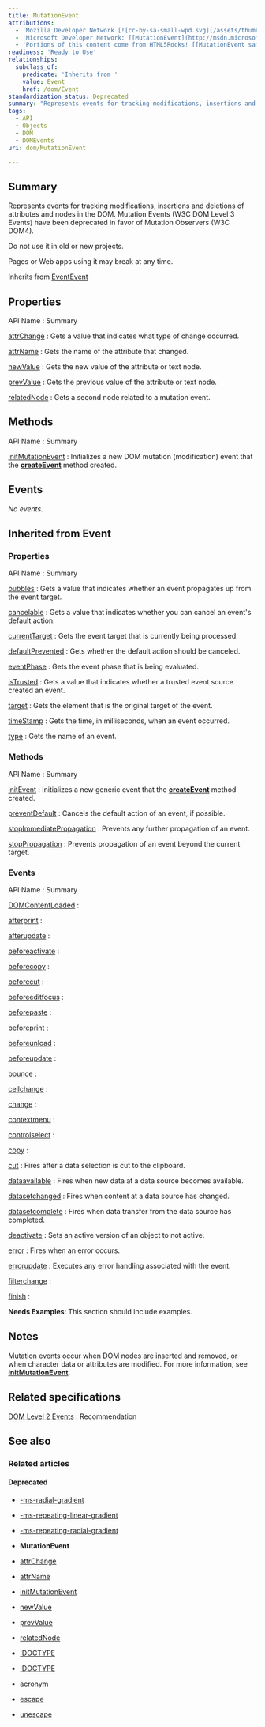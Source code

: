 ```yaml
---
title: MutationEvent
attributions:
  - 'Mozilla Developer Network [![cc-by-sa-small-wpd.svg](/assets/thumb/8/8c/cc-by-sa-small-wpd.svg/120px-cc-by-sa-small-wpd.svg.png)](http://creativecommons.org/licenses/by-sa/3.0/us/): [[MutationEvent](https://developer.mozilla.org/en-US/docs/Web/Guide/Events/Mutation_events) Article]'
  - 'Microsoft Developer Network: [[MutationEvent](http://msdn.microsoft.com/en-us/library/ie/ff974346(v=vs.85).aspx) Article]'
  - 'Portions of this content come from HTML5Rocks! [[MutationEvent samples](http://www.html5rocks.com/en/search?q=MutationEvent) article]'
readiness: 'Ready to Use'
relationships:
  subclass_of:
    predicate: 'Inherits from '
    value: Event
    href: /dom/Event
standardization_status: Deprecated
summary: "Represents events for tracking modifications, insertions and deletions of attributes and nodes in the DOM.\nMutation Events (W3C DOM Level 3 Events) have been deprecated in favor of Mutation Observers (W3C DOM4).\n"
tags:
  - API
  - Objects
  - DOM
  - DOMEvents
uri: dom/MutationEvent

---
```

## <span>Summary</span>

Represents events for tracking modifications, insertions and deletions of attributes and nodes in the DOM. Mutation Events (W3C DOM Level 3 Events) have been deprecated in favor of Mutation Observers (W3C DOM4).

Do not use it in old or new projects.

Pages or Web apps using it may break at any time.

Inherits from [Event](/dom/Event)[Event](/dom/Event)

## <span>Properties</span>

API Name
:   Summary

[attrChange](/dom/MutationEvent/attrChange)
:   Gets a value that indicates what type of change occurred.

[attrName](/dom/MutationEvent/attrName)
:   Gets the name of the attribute that changed.

[newValue](/dom/MutationEvent/newValue)
:   Gets the new value of the attribute or text node.

[prevValue](/dom/MutationEvent/prevValue)
:   Gets the previous value of the attribute or text node.

[relatedNode](/dom/MutationEvent/relatedNode)
:   Gets a second node related to a mutation event.

## <span>Methods</span>

API Name
:   Summary

[initMutationEvent](/dom/MutationEvent/initMutationEvent)
:   Initializes a new DOM mutation (modification) event that the [**createEvent**](/dom/Document/createEvent) method created.

## <span>Events</span>

*No events.*

## <span>Inherited from Event</span>

### <span>Properties</span>

API Name
:   Summary

[bubbles](/dom/Event/bubbles)
:   Gets a value that indicates whether an event propagates up from the event target.

[cancelable](/dom/Event/cancelable)
:   Gets a value that indicates whether you can cancel an event's default action.

[currentTarget](/dom/Event/currentTarget)
:   Gets the event target that is currently being processed.

[defaultPrevented](/dom/Event/defaultPrevented)
:   Gets whether the default action should be canceled.

[eventPhase](/dom/Event/eventPhase)
:   Gets the event phase that is being evaluated.

[isTrusted](/dom/Event/isTrusted)
:   Gets a value that indicates whether a trusted event source created an event.

[target](/dom/Event/target)
:   Gets the element that is the original target of the event.

[timeStamp](/dom/Event/timeStamp)
:   Gets the time, in milliseconds, when an event occurred.

[type](/dom/Event/type)
:   Gets the name of an event.

### <span>Methods</span>

API Name
:   Summary

[initEvent](/dom/Event/initEvent)
:   Initializes a new generic event that the [**createEvent**](/dom/Document/createEvent) method created.

[preventDefault](/dom/Event/preventDefault)
:   Cancels the default action of an event, if possible.

[stopImmediatePropagation](/dom/Event/stopImmediatePropagation)
:   Prevents any further propagation of an event.

[stopPropagation](/dom/Event/stopPropagation)
:   Prevents propagation of an event beyond the current target.

### <span>Events</span>

API Name
:   Summary

[DOMContentLoaded](/dom/Event/DOMContentLoaded)
:

[afterprint](/dom/Event/afterprint)
:

[afterupdate](/dom/Event/afterupdate)
:

[beforeactivate](/dom/Event/beforeactivate)
:

[beforecopy](/dom/Event/beforecopy)
:

[beforecut](/dom/Event/beforecut)
:

[beforeeditfocus](/dom/Event/beforeeditfocus)
:

[beforepaste](/dom/Event/beforepaste)
:

[beforeprint](/dom/Event/beforeprint)
:

[beforeunload](/dom/Event/beforeunload)
:

[beforeupdate](/dom/Event/beforeupdate)
:

[bounce](/dom/Event/bounce)
:

[cellchange](/dom/Event/cellchange)
:

[change](/dom/Event/change)
:

[contextmenu](/dom/Event/contextmenu)
:

[controlselect](/dom/Event/controlselect)
:

[copy](/dom/Event/copy)
:

[cut](/dom/Event/cut)
:   Fires after a data selection is cut to the clipboard.

[dataavailable](/dom/Event/dataavailable)
:   Fires when new data at a data source becomes available.

[datasetchanged](/dom/Event/datasetchanged)
:   Fires when content at a data source has changed.

[datasetcomplete](/dom/Event/datasetcomplete)
:   Fires when data transfer from the data source has completed.

[deactivate](/dom/Event/deactivate)
:   Sets an active version of an object to not active.

[error](/dom/Event/error)
:   Fires when an error occurs.

[errorupdate](/dom/Event/errorupdate)
:   Executes any error handling associated with the event.

[filterchange](/dom/Event/filterchange)
:

[finish](/dom/Event/finish)
:

**Needs Examples**: This section should include examples.

## <span>Notes</span>

Mutation events occur when DOM nodes are inserted and removed, or when character data or attributes are modified. For more information, see [**initMutationEvent**](/dom/MutationEvent/initMutationEvent).

## <span>Related specifications</span>

[DOM Level 2 Events](http://www.w3.org/TR/DOM-Level-2-Events/)
:   Recommendation

## <span>See also</span>

### <span>Related articles</span>

#### <span>Deprecated</span>

-   [-ms-radial-gradient](/css/properties/-ms-radial-gradient)

-   [-ms-repeating-linear-gradient](/css/properties/-ms-repeating-linear-gradient)

-   [-ms-repeating-radial-gradient](/css/properties/-ms-repeating-radial-gradient)

-   **MutationEvent**

-   [attrChange](/dom/MutationEvent/attrChange)

-   [attrName](/dom/MutationEvent/attrName)

-   [initMutationEvent](/dom/MutationEvent/initMutationEvent)

-   [newValue](/dom/MutationEvent/newValue)

-   [prevValue](/dom/MutationEvent/prevValue)

-   [relatedNode](/dom/MutationEvent/relatedNode)

-   [!DOCTYPE](/html/elements/!DOCTYPE)

-   [!DOCTYPE](/html/elements/!DOCTYPE/ja)

-   [acronym](/html/elements/acronym)

-   [escape](/javascript/escape)

-   [unescape](/javascript/unescape)
